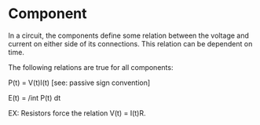# Component

In a circuit, the components define some relation between the voltage and current on either side of its connections. This relation can be dependent on time.

The following relations are true for all components:

P(t) = V(t)I(t) [see: passive sign convention]

E(t) = /int P(t) dt

EX: Resistors force the relation V(t) = I(t)R.
